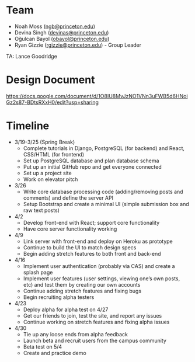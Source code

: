 # Team
* Noah Moss (ngb@princeton.edu)  
* Devina Singh (devinas@princeton.edu)  
* Oğulcan Bayol (obayol@princeton.edu)  
* Ryan Gizzie (rgizzie@princeton.edu) - Group Leader 

TA: Lance Goodridge

# Design Document
https://docs.google.com/document/d/1O8IU8MvJzNO1VNn3uFWB5d6HNoiGz2s87-BDtsRXxH0/edit?usp=sharing

# Timeline
* 3/19-3/25 (Spring Break)  
  * Complete tutorials in Django, PostgreSQL (for backend) and React, CSS/HTML (for frontend)  
  * Set up PostgreSQL database and plan database schema  
  * Put up an initial GitHub repo and get everyone connected  
  * Set up a project site  
  * Work on elevator pitch  
* 3/26
  * Write core database processing code (adding/removing posts and comments) and define the server API
  * Setup Bootstrap and create a minimal UI (simple submission box and raw text posts)
* 4/2
  * Develop front-end with React; support core functionality
  * Have core server functionality working
* 4/9
  * Link server with front-end and deploy on Heroku as prototype
  * Continue to build the UI to match design specs
  * Begin adding stretch features to both front and back-end
* 4/16
  * Implement user authentication (probably via CAS) and create a splash page
  * Implement user features (user settings, viewing one’s own posts, etc) and test them by creating our own accounts
  * Continue adding stretch features and fixing bugs
  * Begin recruiting alpha testers
* 4/23
  * Deploy alpha for alpha test on 4/27
  * Get our friends to join, test the site, and report any issues
  * Continue working on stretch features and fixing alpha issues
* 4/30
  * Tie up any loose ends from alpha feedback
  * Launch beta and recruit users from the campus community
  * Beta test on 5/4
  * Create and practice demo
